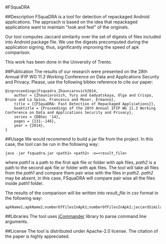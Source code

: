 #FSquaDRA

##Description
FSquaDRA is a tool for detection of repackaged Android applications. The 
approach is based on the idea that repackaged applications want to maintain 
"look and feel" of the originals.

Our tool computes Jaccard similarity over the set of digests of files 
included into Android package file. We use the digests precomputed during the 
application signing, thus, significantly improving the speed of apk comparison.

This work has been done in the University of Trento.




##Publication
The results of our research were presented on the 28th Annual IFIP WG 11.3 
Working Conference on Data and Applications Security and Privacy. Please,
use the following bibtex reference to cite our paper:

```
@inproceedings{Fsquadra_Zhauniarovich2014,
    author = {Zhauniarovich, Yury and Gadyatskaya, Olga and Crispo, Bruno and La Spina, Francesco and Moser, Ermanno},
    title = {{FSquaDRA: Fast Detection of Repackaged Applications}},
    booktitle = {Proceedings of the 28th Annual IFIP WG 11.3 Working Conference on Data and Applications Security and Privacy},
    series = {DBSec '14},
    pages = {131--146},
    year = {2014},
}
```




##Usage
We would recommend to build a jar file from the project. In this case, the tool 
can be run in the following way:

```
java -jar fsquadra.jar <path1> <path2> -o=<result_file>
```

where *path1* is a path to the first apk file or folder with apk files, 
*path2* is a path to the second apk file or folder with apk files. The tool 
will take all files from the *path1* and compare them pair wise with the files 
in *path2*. *path2* may be absent, in this case, FSquaDRA will compare pair 
wise all the files inside *path1* folder. 

The results of the comparison will be written into *result_file* in csv 
format in the following way:

```
apkName1;apkName2;numberOfFilesInApk1;numberOfFilesInApk2;jaccardSimilarity;ifTheCertificatesAreTheSame;
```




##Libraries
The tool uses [jCommander](http://jcommander.org/) library to parse command 
line arguments.




##License
The tool is distributed under Apache-2.0 license. The citation of the paper is 
highly appreciated.
